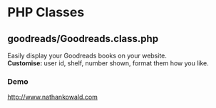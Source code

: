 PHP Classes
===========

## goodreads/Goodreads.class.php
Easily display your Goodreads books on your website.  
**Customise:** user id, shelf, number shown, format them how you like.  

### Demo
http://www.nathankowald.com



